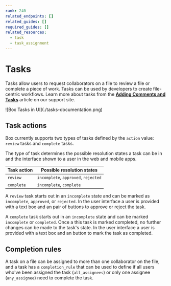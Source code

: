 ```yaml
---
rank: 240
related_endpoints: []
related_guides: []
required_guides: []
related_resources:
  - task
  - task_assignment
---
```


# Tasks

Tasks allow users to request collaborators on a file to review a file or
complete a piece of work. Tasks can be used by developers to create file-centric
workflows. Learn more about tasks from the [**Adding Comments and
Tasks**][community] article on our support site.

<ImageFrame border shadow width='300' center>
  ![Box Tasks in UI](./tasks-documentation.png)
</ImageFrame>

## Task actions

Box currently supports two types of tasks defined by the `action` value:
`review` tasks and `complete` tasks.

The type of task determines the possible resolution states a task can be in and
the interface shown to a user in the web and mobile apps.

| Task action | Possible resolution states           |
| ----------- | ------------------------------------ |
| `review`    | `incomplete`, `approved`, `rejected` |
| `complete`  | `incomplete`, `complete`             |

A `review` task starts out in an `incomplete` state and can be marked as
`incomplete`, `approved`, or `rejected`. In the user interface a user is
provided with a text box and an pair of buttons to approve or reject the task.

A `complete` task starts out in an `incomplete` state and can be marked
`incomplete` or `completed`. Once a this task is marked completed, no
further changes can be made to the task's state. In the user interface a user is
provided with a text box and an button to mark the task as completed.

## Completion rules

A task on a file can be assigned to more than one collaborator on the file, and
a task has a `completion_rule` that can be used to define if all users who've
been assigned the task (`all_assignees`) or only one assignee (`any_assignee`)
need to complete the task.

<!-- i18n-enable localize-links -->
[community]: https://support.box.com/hc/en-us/articles/360043695954-Adding-Comments-and-Tasks
<!-- i18n-disable localize-links -->
